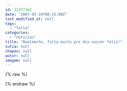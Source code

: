 ```yaml
---
id: 12377162
date: "2007-03-19T08:15:00Z"
last_modified_at: null
tags:
  - "falta"
categories:
  - "noticias"
title: "Realmente, falta muito pro dia nascer feliz!"
sutia: null
chapeu: null
autor: null
imagem: null
---
```

{% raw %}
<p> </p>
{% endraw %}